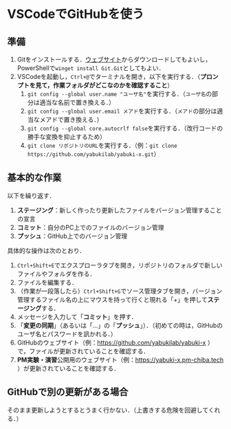# VSCodeでGitHubを使う

## 準備

1. Gitをインストールする．[ウェブサイト](https://git-scm.com/downloads)からダウンロードしてもよいし，PowerShellで`winget install Git.Git`としてもよい．
1. VSCodeを起動し，`Ctrl+@`でターミナルを開き，以下を実行する．（**プロンプトを見て，作業フォルダがどこなのかを確認すること**）
    1. `git config --global user.name "ユーザ名"`を実行する．（`ユーザ名`の部分は適当な名前で置き換える．）
    1. `git config --global user.email メアド`を実行する．（`メアド`の部分は適当なメアドで置き換える．）
    1. `git config --global core.autocrlf false`を実行する．（改行コードの勝手な変換を抑止するため）
    1. `git clone リポジトリのURL`を実行する．（例：`git clone https://github.com/yabukilab/yabuki-x.git`）

## 基本的な作業

以下を繰り返す．

1. **ステージング**：新しく作ったり更新したファイルをバージョン管理することの宣言
1. **コミット**：自分のPC上でのファイルのバージョン管理
1. **プッシュ**：GitHub上でのバージョン管理

具体的な操作は次のとおり．

1. `Ctrl+Shift+E`でエクスプローラタブを開き，リポジトリのフォルダで新しいファイルやフォルダを作る．
1. ファイルを編集する．
1. （作業が一段落したら）`Ctrl+Shift+G`でソース管理タブを開き，バージョン管理するファイル名の上にマウスを持って行くと現れる「+」を押して**ステージング**する．
1. メッセージを入力して「**コミット**」を押す．
1. 「**変更の同期**」（あるいは「...」の「**プッシュ**」）．（初めての時は，GitHubのユーザ名とパスワードを訊かれる．）
1. GitHubのウェブサイト（例：https://github.com/yabukilab/yabuki-x ）で，ファイルが更新されていることを確認する．
1. **PM実験・演習**公開用のウェブサイト（例：https://yabuki-x.pm-chiba.tech ）が更新されていることを確認する．

## GitHubで別の更新がある場合

そのまま更新しようとするとうまく行かない．（上書きする危険を回避してくれる．）
